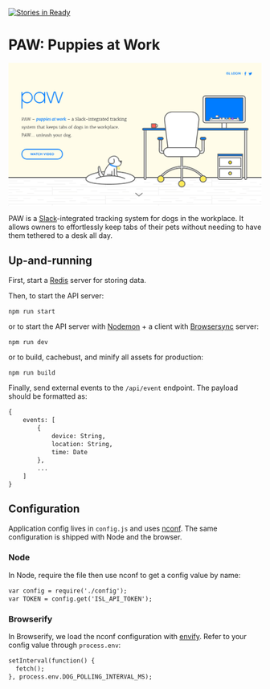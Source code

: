 [![Stories in Ready](https://badge.waffle.io/istrategylabs/paw.png?label=ready&title=Ready)](https://waffle.io/istrategylabs/paw)

# PAW: Puppies at Work

![PAW preview](paw-preview.png)

PAW is a [Slack](https://slack.com/)-integrated tracking system for dogs in the workplace. It allows owners to effortlessly keep tabs of their pets without needing to have them tethered to a desk all day.

## Up-and-running

First, start a [Redis](http://redis.io/) server for storing data.

Then, to start the API server:

```
npm run start
```

or to start the API server with [Nodemon](https://github.com/remy/nodemon) + a client with [Browsersync](https://github.com/Browsersync/browser-sync) server:

```
npm run dev
```

or to build, cachebust, and minify all assets for production:

```
npm run build
```

Finally, send external events to the `/api/event` endpoint. The payload should be formatted as:

```
{
	events: [
		{
			device: String,
			location: String,
			time: Date
		},
		...
	]
}
```

## Configuration

Application config lives in `config.js` and uses [nconf](https://github.com/indexzero/nconf).
The same configuration is shipped with Node and the browser.

### Node

In Node, require the file then use nconf to get a config value by name:

```
var config = require('./config');
var TOKEN = config.get('ISL_API_TOKEN');
```

### Browserify

In Browserify, we load the nconf configuration with [envify](https://github.com/hughsk/envify/). Refer to your config value through `process.env`:

```
setInterval(function() {
  fetch();
}, process.env.DOG_POLLING_INTERVAL_MS);
```
